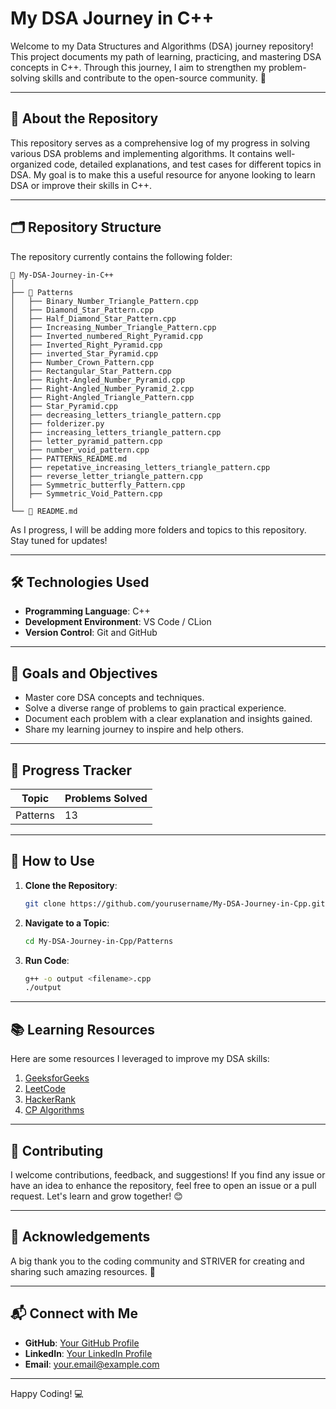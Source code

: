 # My DSA Journey in C++

Welcome to my Data Structures and Algorithms (DSA) journey repository! This project documents my path of learning, practicing, and mastering DSA concepts in C++. Through this journey, I aim to strengthen my problem-solving skills and contribute to the open-source community. 🌟

---

## 🚀 About the Repository

This repository serves as a comprehensive log of my progress in solving various DSA problems and implementing algorithms. It contains well-organized code, detailed explanations, and test cases for different topics in DSA. My goal is to make this a useful resource for anyone looking to learn DSA or improve their skills in C++.

---

## 🗂️ Repository Structure

The repository currently contains the following folder:

```
📂 My-DSA-Journey-in-C++
│
├── 📁 Patterns
│   ├── Binary_Number_Triangle_Pattern.cpp
│   ├── Diamond_Star_Pattern.cpp
│   ├── Half_Diamond_Star_Pattern.cpp
│   ├── Increasing_Number_Triangle_Pattern.cpp
│   ├── Inverted_numbered_Right_Pyramid.cpp
│   ├── Inverted_Right_Pyramid.cpp
│   ├── inverted_Star_Pyramid.cpp
│   ├── Number_Crown_Pattern.cpp
│   ├── Rectangular_Star_Pattern.cpp
│   ├── Right-Angled_Number_Pyramid.cpp
│   ├── Right-Angled_Number_Pyramid_2.cpp
│   ├── Right-Angled_Triangle_Pattern.cpp
│   ├── Star_Pyramid.cpp
│   ├── decreasing_letters_triangle_pattern.cpp
│   ├── folderizer.py
│   ├── increasing_letters_triangle_pattern.cpp
│   ├── letter_pyramid_pattern.cpp
│   ├── number_void_pattern.cpp
│   ├── PATTERNS_README.md
│   ├── repetative_increasing_letters_triangle_pattern.cpp
│   ├── reverse_letter_triangle_pattern.cpp
│   ├── Symmetric_butterfly_Pattern.cpp
│   ├── Symmetric_Void_Pattern.cpp
│
└── 📄 README.md
```

As I progress, I will be adding more folders and topics to this repository. Stay tuned for updates!

---

## 🛠️ Technologies Used

- **Programming Language**: C++  
- **Development Environment**: VS Code / CLion  
- **Version Control**: Git and GitHub  

---

## 🌟 Goals and Objectives

- Master core DSA concepts and techniques.
- Solve a diverse range of problems to gain practical experience.
- Document each problem with a clear explanation and insights gained.
- Share my learning journey to inspire and help others.

---

## 📝 Progress Tracker

| Topic     | Problems Solved |
|-----------|-----------------|
| Patterns  | 13              |

---

## 🔗 How to Use

1. **Clone the Repository**:
   ```bash
   git clone https://github.com/yourusername/My-DSA-Journey-in-Cpp.git
   ```
2. **Navigate to a Topic**:
   ```bash
   cd My-DSA-Journey-in-Cpp/Patterns
   ```
3. **Run Code**:
   ```bash
   g++ -o output <filename>.cpp
   ./output
   ```

---

## 📚 Learning Resources

Here are some resources I leveraged to improve my DSA skills:

1. [GeeksforGeeks](https://www.geeksforgeeks.org/)
2. [LeetCode](https://leetcode.com/)
3. [HackerRank](https://www.hackerrank.com/)
4. [CP Algorithms](https://cp-algorithms.com/)

---

## 🤝 Contributing

I welcome contributions, feedback, and suggestions! If you find any issue or have an idea to enhance the repository, feel free to open an issue or a pull request. Let's learn and grow together! 😊

---

## 🙌 Acknowledgements

A big thank you to the coding community and STRIVER for creating and sharing such amazing resources. 💖

---

## 📬 Connect with Me

- **GitHub**: [Your GitHub Profile](https://github.com/yourusername)
- **LinkedIn**: [Your LinkedIn Profile](https://linkedin.com/in/yourusername)
- **Email**: your.email@example.com

---

Happy Coding! 💻
